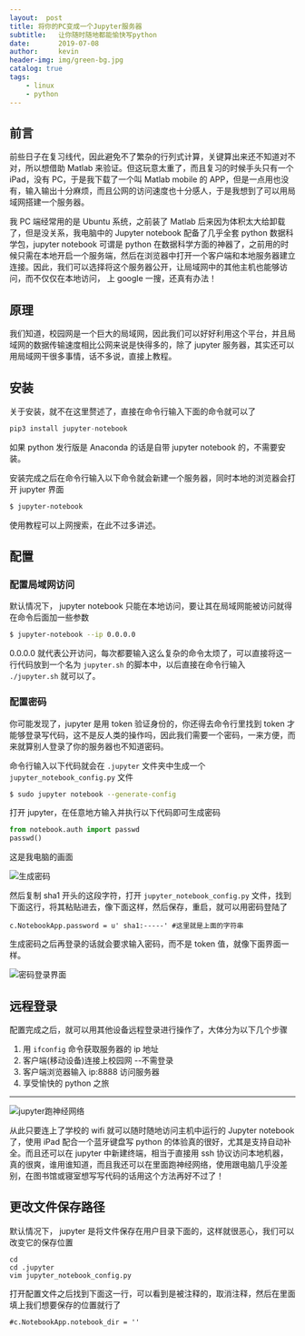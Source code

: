 ```yaml
---
layout:  post
title: 将你的PC变成一个Jupyter服务器
subtitle:   让你随时随地都能愉快写python
date:       2019-07-08
author:     kevin
header-img: img/green-bg.jpg
catalog: true
tags:
    - linux
    - python
---
```


## 前言

前些日子在复习线代，因此避免不了繁杂的行列式计算，关键算出来还不知道对不对，所以想借助 Matlab 来验证。但这玩意太重了，而且复习的时候手头只有一个 iPad，没有 PC，于是我下载了一个叫 Matlab mobile 的 APP，但是一点用也没有，输入输出十分麻烦，而且公网的访问速度也十分感人，于是我想到了可以用局域网搭建一个服务器。

我 PC 端经常用的是 Ubuntu 系统，之前装了 Matlab 后来因为体积太大给卸载了，但是没关系，我电脑中的 Jupyter notebook 配备了几乎全套 python 数据科学包，jupyter notebook 可谓是 python 在数据科学方面的神器了，之前用的时候只需在本地开启一个服务端，然后在浏览器中打开一个客户端和本地服务器建立连接。因此，我们可以选择将这个服务器公开，让局域网中的其他主机也能够访问，而不仅仅在本地访问，
上 google 一搜，还真有办法！

## 原理

我们知道，校园网是一个巨大的局域网，因此我们可以好好利用这个平台，并且局域网的数据传输速度相比公网来说是快得多的，除了 jupyter 服务器，其实还可以用局域网干很多事情，话不多说，直接上教程。

## 安装

关于安装，就不在这里赘述了，直接在命令行输入下面的命令就可以了

 ```python
 pip3 install jupyter-notebook
 ```

如果 python 发行版是 Anaconda 的话是自带 jupyter notebook 的，不需要安装。

安装完成之后在命令行输入以下命令就会新建一个服务器，同时本地的浏览器会打开 jupyter 界面

```bash
$ jupyter-notebook
```

使用教程可以上网搜索，在此不过多讲述。

## 配置

### 配置局域网访问

默认情况下， jupyter notebook 只能在本地访问，要让其在局域网能被访问就得在命令后面加一些参数

```bash
$ jupyter-notebook --ip 0.0.0.0
```

0.0.0.0 就代表公开访问，每次都要输入这么复杂的命令太烦了，可以直接将这一行代码放到一个名为 `jupyter.sh` 的脚本中，以后直接在命令行输入 `./jupyter.sh` 就可以了。

### 配置密码

你可能发现了，jupyter 是用 token 验证身份的，你还得去命令行里找到 token 才能够登录写代码，这不是反人类的操作吗，因此我们需要一个密码，一来方便，而来就算别人登录了你的服务器也不知道密码。

命令行输入以下代码就会在 `.jupyter` 文件夹中生成一个 `jupyter_notebook_config.py` 文件

```bash
$ sudo jupyter notebook --generate-config
```

打开 jupyter，在任意地方输入并执行以下代码即可生成密码

```python
from notebook.auth import passwd
passwd()

```

这是我电脑的画面

![生成密码](https://ae01.alicdn.com/kf/Hf770feb9fa0a40efb9c8bfa1861aee20S.jpg)



然后复制 sha1 开头的这段字符，打开 `jupyter_notebook_config.py` 文件，找到下面这行，将其粘贴进去，像下面这样，然后保存，重启，就可以用密码登陆了



```
c.NotebookApp.password = u' sha1:-----' #这里就是上面的字符串
```



生成密码之后再登录的话就会要求输入密码，而不是 token 值，就像下面界面一样。

![密码登录界面](https://ae01.alicdn.com/kf/Hce40433a85374f31a9c581051473278fc.jpg)

## 远程登录

配置完成之后，就可以用其他设备远程登录进行操作了，大体分为以下几个步骤

1. 用 `ifconfig` 命令获取服务器的 ip 地址
2. 客户端(移动设备)连接上校园网 --不需登录
3. 客户端浏览器输入 ip:8888 访问服务器
4. 享受愉快的 python 之旅

---

![jupyter跑神经网络](https://ae01.alicdn.com/kf/H694fb897171449e19e07319ec43916b2C.png)

从此只要连上了学校的 wifi 就可以随时随地访问主机中运行的 Jupyter notebook 了，使用 iPad 配合一个蓝牙键盘写 python 的体验真的很好，尤其是支持自动补全。而且还可以在 jupyter 中新建终端，相当于直接用 ssh 协议访问本地机器，真的很爽，谁用谁知道，而且我还可以在里面跑神经网络，使用跟电脑几乎没差别，在图书馆或寝室想写写代码的话用这个方法再好不过了！



## 更改文件保存路径



默认情况下， jupyter 是将文件保存在用户目录下面的，这样就很恶心，我们可以改变它的保存位置



```
cd 
cd .jupyter
vim jupyter_notebook_config.py
```



打开配置文件之后找到下面这一行，可以看到是被注释的，取消注释，然后在里面填上我们想要保存的位置就行了



```
#c.NotebookApp.notebook_dir = ''
```



